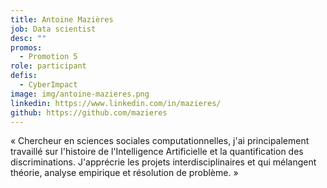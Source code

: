 ```yaml
---
title: Antoine Mazières
job: Data scientist
desc: ""
promos:
  - Promotion 5
role: participant
defis:
  - CyberImpact
image: img/antoine-mazieres.png
linkedin: https://www.linkedin.com/in/mazieres/
github: https://github.com/mazieres
---
```

« Chercheur en sciences sociales computationnelles, j'ai principalement travaillé sur l'histoire de l'Intelligence Artificielle et la quantification des discriminations. J'apprécrie les projets interdisciplinaires et qui mélangent théorie, analyse empirique et résolution de problème. »
